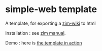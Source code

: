 # simple-web template

A template, for exporting a [zim-wiki](http://zim-wiki.org/) to html

Installation : see [zim manual](http://zim-wiki.org/manual/Help/Templates.html).

Demo : here is [the template in action](https://gandrille.github.io/linux-notes/)
